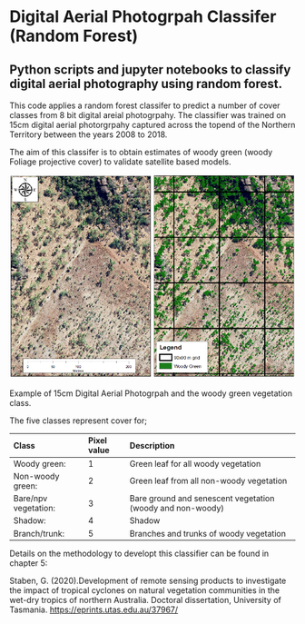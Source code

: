 # **Digital Aerial Photogrpah Classifer (Random Forest)**
## Python scripts and jupyter notebooks to classify digital aerial photography using random forest. 

This code applies a random forest classifer to predict a number of cover classes from 8 bit digital areial photogrpahy. The classifier
was trained on 15cm digital aerial photorgrpahy captured across the topend of the Northern Territory between the years 2008 to 2018.

The aim of this classifer is to obtain estimates of woody green (woody Foliage projective cover) to validate satellite based models.

![alt text](https://github.com/gwstaben/aerial-photo-rf-classifer/blob/main/png/ap_class_example.PNG)

Example of 15cm Digital Aerial Photogrpah and the woody green vegetation class. 

The five classes represent cover for;

| Class |              Pixel value    |        Description |
|:----------------|:------------------|:-------------------|
| Woody green:      |   1          |          Green leaf for all woody vegetation |
| Non-woody green:  |   2          |         Green leaf from all non-woody vegetation |
| Bare/npv vegetation: | 3       |             Bare ground and senescent vegetation (woody and non-woody) |
| Shadow:          |    4       |            Shadow |
| Branch/trunk:     |   5       |            Branches and trunks of woody vegetation |
Details on the methodology to developt this classifier can be found in chapter 5:

Staben, G. (2020).Development of remote sensing products to investigate the impact of tropical cyclones on natural vegetation communities in the wet-dry tropics of northern Australia. Doctoral dissertation, University of Tasmania. https://eprints.utas.edu.au/37967/ 

